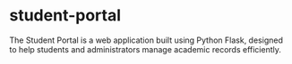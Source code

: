 # student-portal
The Student Portal is a web application built using Python Flask, designed to help students and administrators manage academic records efficiently.
